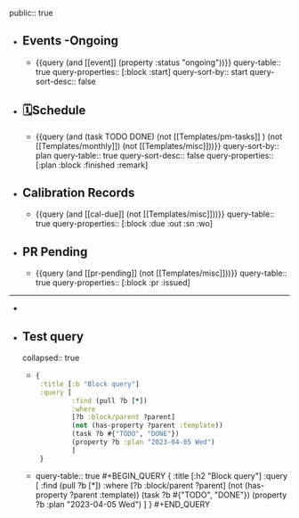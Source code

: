 public:: true

- ## Events -Ongoing
	- {{query (and [[event]] (property :status "ongoing"))}}
	  query-table:: true
	  query-properties:: [:block :start]
	  query-sort-by:: start
	  query-sort-desc:: false
- ## 🗓️Schedule
	- {{query (and (task TODO DONE) (not [[Templates/pm-tasks]] ) (not [[Templates/monthly]]) (not [[Templates/misc]]))}}
	  query-sort-by:: plan
	  query-table:: true
	  query-sort-desc:: false
	  query-properties:: [:plan :block :finished :remark]
- ## Calibration Records
	- {{query (and [[cal-due]] (not [[Templates/misc]]))}}
	  query-table:: true
	  query-properties:: [:block :due :out :sn :wo]
- ## PR Pending
	- {{query (and [[pr-pending]] (not [[Templates/misc]]))}}
	  query-table:: true
	  query-properties:: [:block :pr :issued]
- ---
-
- ## Test query
  collapsed:: true
	- ```Clojure
	  {
	   :title [:b "Block query"]
	   :query [
	           :find (pull ?b [*])
	           :where
	           [?b :block/parent ?parent]
	           (not (has-property ?parent :template))
	           (task ?b #{"TODO", "DONE"})
	           (property ?b :plan "2023-04-05 Wed")
	           ]
	   }
	  ```
	- query-table:: true
	  #+BEGIN_QUERY
	  {
	   :title [:h2 "Block query"]
	   :query [
	           :find (pull ?b [*])
	           :where
	           [?b :block/parent ?parent]
	           (not (has-property ?parent :template))
	           (task ?b #{"TODO", "DONE"})
	           (property ?b :plan "2023-04-05 Wed")
	           ]
	   }
	  #+END_QUERY
